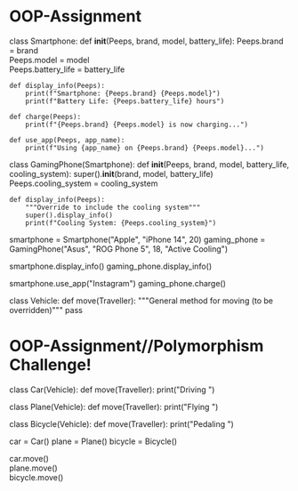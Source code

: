 # OOP-Assignment
class Smartphone:
    def __init__(Peeps, brand, model, battery_life):
        Peeps.brand = brand          
        Peeps.model = model          
        Peeps.battery_life = battery_life  
    
    def display_info(Peeps):
        print(f"Smartphone: {Peeps.brand} {Peeps.model}")
        print(f"Battery Life: {Peeps.battery_life} hours")
    
    def charge(Peeps):
        print(f"{Peeps.brand} {Peeps.model} is now charging...")
    
    def use_app(Peeps, app_name):
        print(f"Using {app_name} on {Peeps.brand} {Peeps.model}...")

class GamingPhone(Smartphone):
    def __init__(Peeps, brand, model, battery_life, cooling_system):
        super().__init__(brand, model, battery_life) 
        Peeps.cooling_system = cooling_system   

    def display_info(Peeps):
        """Override to include the cooling system"""
        super().display_info()
        print(f"Cooling System: {Peeps.cooling_system}")

smartphone = Smartphone("Apple", "iPhone 14", 20)
gaming_phone = GamingPhone("Asus", "ROG Phone 5", 18, "Active Cooling")


smartphone.display_info()
gaming_phone.display_info()

smartphone.use_app("Instagram")
gaming_phone.charge()

class Vehicle:
    def move(Traveller):
        """General method for moving (to be overridden)"""
        pass
# OOP-Assignment//Polymorphism Challenge!
class Car(Vehicle):
    def move(Traveller):
        print("Driving ")

class Plane(Vehicle):
    def move(Traveller):
        print("Flying ")

class Bicycle(Vehicle):
    def move(Traveller):
        print("Pedaling ")

car = Car()
plane = Plane()
bicycle = Bicycle()

car.move()      
plane.move()    
bicycle.move()  
